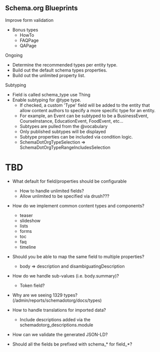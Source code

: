 Schema.org Blueprints
---------------------

Improve form validation

- Bonus types
  - HowTo
  - FAQPage
  - QAPage

Ongoing
- Determine the recommended types per entity type.
- Build out the default schema types properties.
- Build out the unlimited property list.

Subtyping
- Field is called schema_type use Thing
- Enable subtyping for @type type.
  - If checked, a custom 'Type' field will be added to the entity that allow content authors to specify a more specific type for an entity.
  - For example, an Event can be subtyped to be a BusinessEvent, CourseInstance, EducationEvent, FoodEvent, etc...
  - Subtypes are pulled from the @vocabulary
  - Only published subtypes will be displayed
  - Subtype properties can be included via condition logic.
  - SchemaDotOrgTypeSelection => SchemaDotOrgTypeRangeIncludesSelection


# TBD

- What default for field/properties should be configurable
  - How to handle unlimited fields?
  - Allow unlimited to be specified via drush???

- How do we implement common content types and components?
  - teaser
  - slideshow
  - lists
  - forms
  - toc
  - faq
  - timeline

- Should you be able to map the same field to multiple properties?
  - body => description and disambiguatingDescription

- How do we handle sub-values (i.e. body.summary)?
  - Token field?

- Why are we seeing 1329 types? (/admin/reports/schemadotorg/docs/types)

- How to handle translations for imported data?
  - Include descriptions added via the schemadotorg_descriptions.module

- How can we validate the generated JSON-LD?

- Should all the fields be prefixed with schema_* for field_*?
